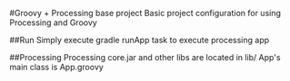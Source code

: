 #Groovy + Processing base project
Basic project configuration for using Processing and Groovy

##Run
Simply execute gradle runApp task to execute processing app

##Processing
Processing core.jar and other libs are located in lib/
App's main class is App.groovy